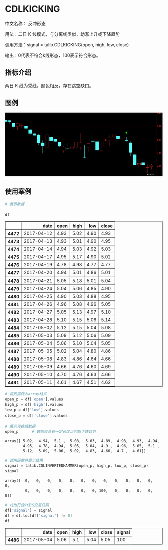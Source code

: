 
# CDLKICKING

中文名称：  反冲形态

用法：二日 K 线模式，与分离线类似，助涨上升或下降趋势

调用方法：signal = talib.CDLKICKING(open, high, low, close)

输出：0代表不符合k线形态，100表示符合形态。

## 指标介绍
两日 K 线为秃线，颜色相反，存在跳空缺口。

## 图例
![](/assets/CDLKICKING.png)

## 使用案例


```python
# 展示数据

df
```




<div>
<table border="1" class="dataframe">
  <thead>
    <tr style="text-align: right;">
      <th></th>
      <th>date</th>
      <th>open</th>
      <th>high</th>
      <th>low</th>
      <th>close</th>
    </tr>
  </thead>
  <tbody>
    <tr>
      <th>4472</th>
      <td>2017-04-12</td>
      <td>4.93</td>
      <td>5.02</td>
      <td>4.90</td>
      <td>4.93</td>
    </tr>
    <tr>
      <th>4473</th>
      <td>2017-04-13</td>
      <td>4.93</td>
      <td>5.01</td>
      <td>4.90</td>
      <td>4.95</td>
    </tr>
    <tr>
      <th>4474</th>
      <td>2017-04-14</td>
      <td>4.94</td>
      <td>5.03</td>
      <td>4.92</td>
      <td>5.03</td>
    </tr>
    <tr>
      <th>4475</th>
      <td>2017-04-17</td>
      <td>4.95</td>
      <td>5.17</td>
      <td>4.90</td>
      <td>5.02</td>
    </tr>
    <tr>
      <th>4476</th>
      <td>2017-04-19</td>
      <td>4.78</td>
      <td>4.98</td>
      <td>4.77</td>
      <td>4.77</td>
    </tr>
    <tr>
      <th>4477</th>
      <td>2017-04-20</td>
      <td>4.94</td>
      <td>5.01</td>
      <td>4.86</td>
      <td>5.01</td>
    </tr>
    <tr>
      <th>4478</th>
      <td>2017-04-21</td>
      <td>5.05</td>
      <td>5.18</td>
      <td>5.01</td>
      <td>5.04</td>
    </tr>
    <tr>
      <th>4479</th>
      <td>2017-04-24</td>
      <td>5.04</td>
      <td>5.06</td>
      <td>4.85</td>
      <td>4.90</td>
    </tr>
    <tr>
      <th>4480</th>
      <td>2017-04-25</td>
      <td>4.90</td>
      <td>5.03</td>
      <td>4.88</td>
      <td>4.95</td>
    </tr>
    <tr>
      <th>4481</th>
      <td>2017-04-26</td>
      <td>4.96</td>
      <td>5.08</td>
      <td>4.96</td>
      <td>5.05</td>
    </tr>
    <tr>
      <th>4482</th>
      <td>2017-04-27</td>
      <td>5.05</td>
      <td>5.13</td>
      <td>4.97</td>
      <td>5.10</td>
    </tr>
    <tr>
      <th>4483</th>
      <td>2017-04-28</td>
      <td>5.10</td>
      <td>5.15</td>
      <td>5.06</td>
      <td>5.14</td>
    </tr>
    <tr>
      <th>4484</th>
      <td>2017-05-02</td>
      <td>5.12</td>
      <td>5.15</td>
      <td>5.04</td>
      <td>5.08</td>
    </tr>
    <tr>
      <th>4485</th>
      <td>2017-05-03</td>
      <td>5.09</td>
      <td>5.12</td>
      <td>5.06</td>
      <td>5.09</td>
    </tr>
    <tr>
      <th>4486</th>
      <td>2017-05-04</td>
      <td>5.06</td>
      <td>5.10</td>
      <td>5.04</td>
      <td>5.05</td>
    </tr>
    <tr>
      <th>4487</th>
      <td>2017-05-05</td>
      <td>5.02</td>
      <td>5.04</td>
      <td>4.80</td>
      <td>4.86</td>
    </tr>
    <tr>
      <th>4488</th>
      <td>2017-05-08</td>
      <td>4.83</td>
      <td>4.86</td>
      <td>4.64</td>
      <td>4.66</td>
    </tr>
    <tr>
      <th>4489</th>
      <td>2017-05-09</td>
      <td>4.66</td>
      <td>4.76</td>
      <td>4.60</td>
      <td>4.69</td>
    </tr>
    <tr>
      <th>4490</th>
      <td>2017-05-10</td>
      <td>4.70</td>
      <td>4.76</td>
      <td>4.63</td>
      <td>4.66</td>
    </tr>
    <tr>
      <th>4491</th>
      <td>2017-05-11</td>
      <td>4.61</td>
      <td>4.67</td>
      <td>4.51</td>
      <td>4.62</td>
    </tr>
  </tbody>
</table>
</div>




```python
# 将数据转为array格式
open_p = df['open'].values
high_p = df['high'].values
low_p = df['low'].values
close_p = df['close'].values

# 展示转换后数据
open_p      # 数据应具有一定长度以判断下跌趋势
```




    array([ 5.02,  4.94,  5.1 ,  5.08,  5.03,  4.89,  4.93,  4.93,  4.94,
            4.95,  4.78,  4.94,  5.05,  5.04,  4.9 ,  4.96,  5.05,  5.1 ,
            5.12,  5.09,  5.06,  5.02,  4.83,  4.66,  4.7 ,  4.61])




```python
# 调用函数并展示结果
signal = talib.CDLINVERTEDHAMMER(open_p, high_p, low_p, close_p)
signal
```




    array([  0,   0,   0,   0,   0,   0,   0,   0,   0,   0,   0,   0,   0,
             0,   0,   0,   0,   0,   0,   0, 100,   0,   0,   0,   0,   0])




```python
# 找出符合k线的交易日期
df['signal'] = signal
df = df.loc[df['signal'] != 0]
df
```




<div>
<table border="1" class="dataframe">
  <thead>
    <tr style="text-align: right;">
      <th></th>
      <th>date</th>
      <th>open</th>
      <th>high</th>
      <th>low</th>
      <th>close</th>
      <th>signal</th>
    </tr>
  </thead>
  <tbody>
    <tr>
      <th>4486</th>
      <td>2017-05-04</td>
      <td>5.06</td>
      <td>5.1</td>
      <td>5.04</td>
      <td>5.05</td>
      <td>100</td>
    </tr>
  </tbody>
</table>
</div>


